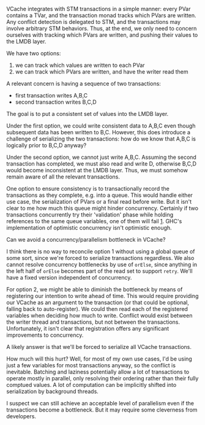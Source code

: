 
VCache integrates with STM transactions in a simple manner: every PVar contains a TVar, and the transaction monad tracks which PVars are written. Any conflict detection is delegated to STM, and the transactions may involve arbitrary STM behaviors. Thus, at the end, we only need to concern ourselves with tracking which PVars are written, and pushing their values to the LMDB layer.

We have two options:

1. we can track which values are written to each PVar
2. we can track which PVars are written, and have the writer read them

A relevant concern is having a sequence of two transactions:

* first transaction writes A,B,C
* second transaction writes B,C,D

The goal is to put a consistent set of values into the LMDB layer.

Under the first option, we could write consistent data to A,B,C even though subsequent data has been written to B,C. However, this does introduce a challenge of serializing the two transactions: how do we know that A,B,C is logically prior to B,C,D anyway?

Under the second option, we cannot just write A,B,C. Assuming the second transaction has completed, we must also read and write D, otherwise B,C,D would become inconsistent at the LMDB layer. Thus, we must somehow remain aware of all the relevant transactions.

One option to ensure consistency is to transactionally record the transactions as they complete, e.g. into a queue. This would handle either use case, the serialization of PVars or a final read before write. But it isn't clear to me how much this queue might hinder concurrency. Certainly if two transactions concurrently try their 'validation' phase while holding references to the same queue variables, one of them will fail [1](https://ghc.haskell.org/trac/ghc/wiki/Commentary/Rts/STM). GHC's implementation of optimistic concurrency isn't optimistic enough.

Can we avoid a concurrency/parallelism bottleneck in VCache?

I think there is no way to reconcile option 1 without using a global queue of some sort, since we're forced to serialize transactions regardless. We also cannot resolve concurrency bottlenecks by use of `orElse`, since anything in the left half of `orElse` becomes part of the read set to support `retry`. We'll have a fixed version independent of concurrency.

For option 2, we might be able to diminish the bottleneck by means of registering our intention to write ahead of time. This would require providing our VCache as an argument to the transaction (or that could be optional, falling back to auto-register). We could then read each of the registered variables when deciding how much to write. Conflict would exist between the writer thread and transactions, but not between the transactions. Unfortunately, it isn't clear that registration offers any significant improvements to concurrency.

A likely answer is that we'll be forced to serialize all VCache transactions.

How much will this hurt? Well, for most of my own use cases, I'd be using just a few variables for most transactions anyway, so the conflict is inevitable.
Batching and laziness potentially allow a lot of transactions to operate mostly in parallel, only resolving their ordering rather than their fully comptued values. A lot of computation can be implicitly shifted into serialization by background threads.

I suspect we can still achieve an acceptable level of parallelism even if the transactions become a bottleneck. But it may require some cleverness from developers.

